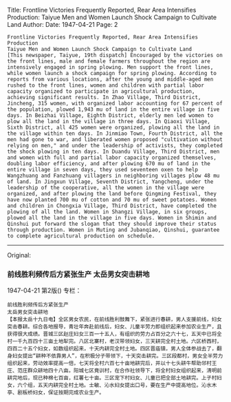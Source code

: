 Title: Frontline Victories Frequently Reported, Rear Area Intensifies Production: Taiyue Men and Women Launch Shock Campaign to Cultivate Land
Author:
Date: 1947-04-21
Page: 2

    Frontline Victories Frequently Reported, Rear Area Intensifies Production
    Taiyue Men and Women Launch Shock Campaign to Cultivate Land
    [This newspaper, Taiyue, 19th dispatch] Encouraged by the victories on the front lines, male and female farmers throughout the region are intensively engaged in spring plowing. Men support the front lines, while women launch a shock campaign for spring plowing. According to reports from various locations, after the young and middle-aged men rushed to the front lines, women and children with partial labor capacity organized to participate in agricultural production, achieving significant results. In Zhao Village, Third District, Jincheng, 315 women, with organized labor accounting for 67 percent of the population, plowed 1,943 mu of land in the entire village in five days. In Beizhai Village, Eighth District, elderly men led women to plow all the land in the village in three days. In Qiaoxi Village, Sixth District, all 425 women were organized, plowing all the land in the village within ten days. In Jinmiao Town, Fourth District, all the men had gone to war, and liberated women proposed "cultivation without relying on men," and under the leadership of activists, they completed the shock plowing in ten days. In Duandu Village, Third District, men and women with full and partial labor capacity organized themselves, doubling labor efficiency, and after plowing 670 mu of land in the entire village in seven days, they used seventeen oxen to help Wangzhuang and Fanzhuang villagers in neighboring villages plow 48 mu of land. In Jingxun Village, Seventh District, Yangcheng, under the leadership of the cooperative, all the women in the village were organized, and after plowing the land before Qingming Festival, they have now planted 700 mu of cotton and 70 mu of sweet potatoes. Women and children in Chongxia Village, Third District, have completed the plowing of all the land. Women in Shangzi Village, in six groups, plowed all the land in the village in five days. Women in Shimin and Qinshui put forward the slogan that they should improve their status through production. Women in Muting and Jubanqiao, Qinshui, guarantee to complete agricultural production on schedule.



<hr /> 

Original: 


### 前线胜利频传后方紧张生产  太岳男女突击耕地

1947-04-21
第2版()
专栏：

    前线胜利频传后方紧张生产
    太岳男女突击耕地
    【本报太岳十九日电】全区男女农民，在前线胜利鼓舞下，紧张进行春耕，男人支援前线，妇女突击春耕。综合各地报导，青壮年奔赴前线后，妇女、儿童半劳力即组织起来参加农业生产，且获得很大成绩。晋城三区赵庄妇女三百一十五人，有组织的劳力占百分之六十七，五天中已将全村一千九百四十三亩土地犁完。八区北寨村，老汉带领妇女，三天耕完全村土地。六区桥西村，四百二十五个妇女，如数组织起来，十天内耕完全村土地。四区晋庙镇，男人全体参战去了，翻身妇女提出“耕种不依靠男人”，在积极分子带领下，十天突击耕完。三区段都村，男女全半劳力组织起来，劳动效率提高一倍，七天将全村六百七十亩地耕完后，并以十七头耕牛帮助邻村王庄、范庄群众耕地四十八亩。阳城七区竟训村，在合作社领导下，将全村妇女组织起来，清明前耕完地后，现已种棉七百亩，红薯七十亩。三区宠下村妇女、儿童已把全部土地耕完。上子村妇女，六个组，五天内耕完全村土地。士敏、沁水妇女提出口号，要在生产中提高地位。沁水木亭、剧板桥妇女，保证按期完成农业生产。
